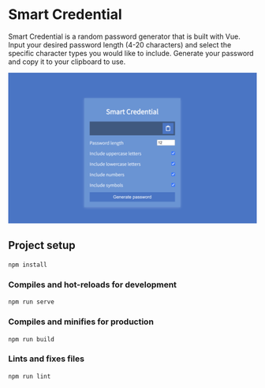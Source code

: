 # Smart Credential

Smart Credential is a random password generator that is built with Vue.
Input your desired password length (4-20 characters) and select the specific
character types you would like to include. Generate your password and copy it
to your clipboard to use.

![App Screenshot](./src/assets/smart_credential.png)

## Project setup

```
npm install
```

### Compiles and hot-reloads for development

```
npm run serve
```

### Compiles and minifies for production

```
npm run build
```

### Lints and fixes files

```
npm run lint
```
